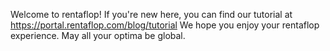 Welcome to rentaflop! If you're new here, you can find our tutorial at https://portal.rentaflop.com/blog/tutorial
We hope you enjoy your rentaflop experience. May all your optima be global.